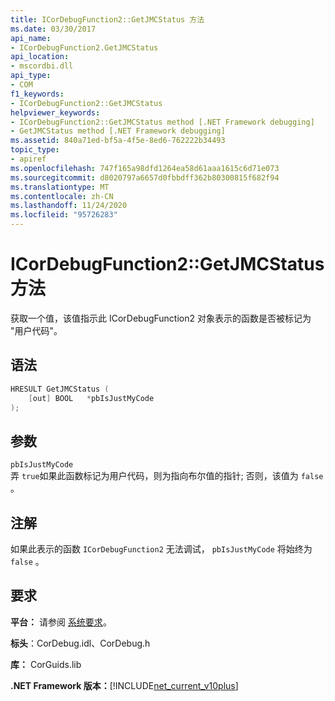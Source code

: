 ```yaml
---
title: ICorDebugFunction2::GetJMCStatus 方法
ms.date: 03/30/2017
api_name:
- ICorDebugFunction2.GetJMCStatus
api_location:
- mscordbi.dll
api_type:
- COM
f1_keywords:
- ICorDebugFunction2::GetJMCStatus
helpviewer_keywords:
- ICorDebugFunction2::GetJMCStatus method [.NET Framework debugging]
- GetJMCStatus method [.NET Framework debugging]
ms.assetid: 840a71ed-bf5a-4f5e-8ed6-762222b34493
topic_type:
- apiref
ms.openlocfilehash: 747f165a98dfd1264ea58d61aaa1615c6d71e073
ms.sourcegitcommit: d8020797a6657d0fbbdff362b80300815f682f94
ms.translationtype: MT
ms.contentlocale: zh-CN
ms.lasthandoff: 11/24/2020
ms.locfileid: "95726283"
---
```

# <a name="icordebugfunction2getjmcstatus-method"></a>ICorDebugFunction2::GetJMCStatus 方法

获取一个值，该值指示此 ICorDebugFunction2 对象表示的函数是否被标记为 "用户代码"。  
  
## <a name="syntax"></a>语法  
  
```cpp  
HRESULT GetJMCStatus (  
    [out] BOOL   *pbIsJustMyCode  
);  
```  
  
## <a name="parameters"></a>参数  

 `pbIsJustMyCode`  
 弄 `true`如果此函数标记为用户代码，则为指向布尔值的指针; 否则，该值为 `false` 。  
  
## <a name="remarks"></a>注解  

 如果此表示的函数 `ICorDebugFunction2` 无法调试， `pbIsJustMyCode` 将始终为 `false` 。  
  
## <a name="requirements"></a>要求  

 **平台：** 请参阅 [系统要求](../../get-started/system-requirements.md)。  
  
 **标头**：CorDebug.idl、CorDebug.h  
  
 **库：** CorGuids.lib  
  
 **.NET Framework 版本：**[!INCLUDE[net_current_v10plus](../../../../includes/net-current-v10plus-md.md)]
